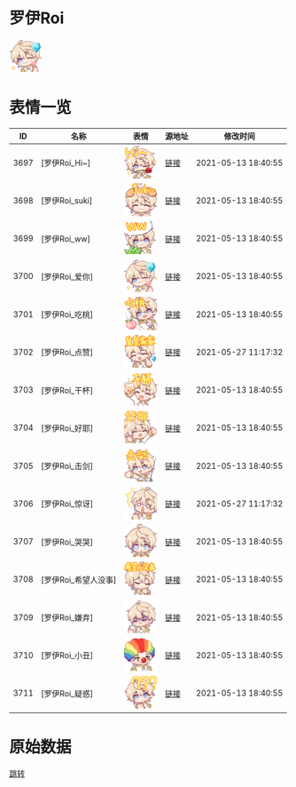 # 罗伊Roi

<img src="./cover.png" height="60" alt="cover" />

# 表情一览

|ID|名称|表情|源地址|修改时间|
|----|----|----|----|----|
|3697|[罗伊Roi_Hi~]|<img src="./pic/003697_%5B罗伊Roi_Hi~%5D.png" height="60" alt="Hi~"/>|[链接](http://i0.hdslb.com/bfs/emote/1822a9fe18ce36cd4ceaa8439f8a4ba7ab416ac6.png)|2021-05-13 18:40:55|
|3698|[罗伊Roi_suki]|<img src="./pic/003698_%5B罗伊Roi_suki%5D.png" height="60" alt="suki"/>|[链接](http://i0.hdslb.com/bfs/emote/dcae8e9c8afed2c70e6ee1c746cc96268849fa59.png)|2021-05-13 18:40:55|
|3699|[罗伊Roi_ww]|<img src="./pic/003699_%5B罗伊Roi_ww%5D.png" height="60" alt="ww"/>|[链接](http://i0.hdslb.com/bfs/emote/75b4a31df470ead92bfdf78066c380516f965182.png)|2021-05-13 18:40:55|
|3700|[罗伊Roi_爱你]|<img src="./pic/003700_%5B罗伊Roi_爱你%5D.png" height="60" alt="爱你"/>|[链接](http://i0.hdslb.com/bfs/emote/f4fdd70808875c0079fad73245d09a4c5cec246f.png)|2021-05-13 18:40:55|
|3701|[罗伊Roi_吃桃]|<img src="./pic/003701_%5B罗伊Roi_吃桃%5D.png" height="60" alt="吃桃"/>|[链接](http://i0.hdslb.com/bfs/emote/92a19a8727c5fa54bbb0f6b7fda32e9814e1fc28.png)|2021-05-13 18:40:55|
|3702|[罗伊Roi_点赞]|<img src="./pic/003702_%5B罗伊Roi_点赞%5D.png" height="60" alt="点赞"/>|[链接](http://i0.hdslb.com/bfs/emote/43ad2ede07268b5a556f0eb06159f4816965f7c2.png)|2021-05-27 11:17:32|
|3703|[罗伊Roi_干杯]|<img src="./pic/003703_%5B罗伊Roi_干杯%5D.png" height="60" alt="干杯"/>|[链接](http://i0.hdslb.com/bfs/emote/edc365559eadc64ed8820b9d92f441fe2829b831.png)|2021-05-13 18:40:55|
|3704|[罗伊Roi_好耶]|<img src="./pic/003704_%5B罗伊Roi_好耶%5D.png" height="60" alt="好耶"/>|[链接](http://i0.hdslb.com/bfs/emote/e51990b66c704196b09104b2e2cb158084b55154.png)|2021-05-13 18:40:55|
|3705|[罗伊Roi_击剑]|<img src="./pic/003705_%5B罗伊Roi_击剑%5D.png" height="60" alt="击剑"/>|[链接](http://i0.hdslb.com/bfs/emote/a0b39f6f2b0983d60023d64a1904b5544cf387a7.png)|2021-05-13 18:40:55|
|3706|[罗伊Roi_惊讶]|<img src="./pic/003706_%5B罗伊Roi_惊讶%5D.png" height="60" alt="惊讶"/>|[链接](http://i0.hdslb.com/bfs/emote/38a6bb01b3a18060076ee8e55f56c2156ee5c2e7.png)|2021-05-27 11:17:32|
|3707|[罗伊Roi_哭哭]|<img src="./pic/003707_%5B罗伊Roi_哭哭%5D.png" height="60" alt="哭哭"/>|[链接](http://i0.hdslb.com/bfs/emote/81ecb985336d5d47dfbfd7236c76fa53cf81df41.png)|2021-05-13 18:40:55|
|3708|[罗伊Roi_希望人没事]|<img src="./pic/003708_%5B罗伊Roi_希望人没事%5D.png" height="60" alt="希望人没事"/>|[链接](http://i0.hdslb.com/bfs/emote/74a0616d47dc6499e984edb01660278a33dccc12.png)|2021-05-13 18:40:55|
|3709|[罗伊Roi_嫌弃]|<img src="./pic/003709_%5B罗伊Roi_嫌弃%5D.png" height="60" alt="嫌弃"/>|[链接](http://i0.hdslb.com/bfs/emote/7634fee38421b0aeb6031b9e571b88c8f0a59cbe.png)|2021-05-13 18:40:55|
|3710|[罗伊Roi_小丑]|<img src="./pic/003710_%5B罗伊Roi_小丑%5D.png" height="60" alt="小丑"/>|[链接](http://i0.hdslb.com/bfs/emote/1460e17c45a1b65b636f75116061b3a835630ca7.png)|2021-05-13 18:40:55|
|3711|[罗伊Roi_疑惑]|<img src="./pic/003711_%5B罗伊Roi_疑惑%5D.png" height="60" alt="疑惑"/>|[链接](http://i0.hdslb.com/bfs/emote/8b68418b6dd96de7a3352d5bd3852493069ae637.png)|2021-05-13 18:40:55|

# 原始数据

[跳转](./raw.json)


